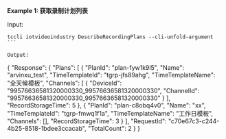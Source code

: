 **Example 1: 获取录制计划列表**



Input: 

```
tccli iotvideoindustry DescribeRecordingPlans --cli-unfold-argument ```

Output: 
```
{
    "Response": {
        "Plans": [
            {
                "PlanId": "plan-fyw1k9l5",
                "Name": "arvinxu_test",
                "TimeTemplateId": "tgrp-jfs89ahg",
                "TimeTemplateName": "全天候模板",
                "Channels": [
                    {
                        "DeviceId": "99576636581320000330_99576636581320000330",
                        "ChannelId": "99576636581320000330_99576636581320000330"
                    }
                ],
                "RecordStorageTime": 5
            },
            {
                "PlanId": "plan-c8obq4v0",
                "Name": "xx",
                "TimeTemplateId": "tgrp-fmwq1f1a",
                "TimeTemplateName": "工作日模板",
                "Channels": [],
                "RecordStorageTime": 3
            }
        ],
        "RequestId": "c70e67c3-c244-4b25-8518-1bdee3ccacab",
        "TotalCount": 2
    }
}
```

